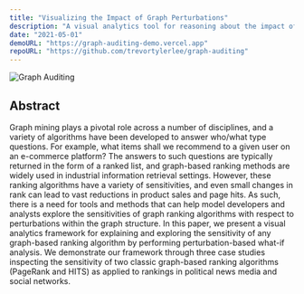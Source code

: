 ```yaml
---
title: "Visualizing the Impact of Graph Perturbations"
description: "A visual analytics tool for reasoning about the impact of graph perturbations."
date: "2021-05-01"
demoURL: "https://graph-auditing-demo.vercel.app"
repoURL: "https://github.com/trevortylerlee/graph-auditing"
---
```


![Graph Auditing](/graph-auditing.png)

## Abstract

Graph mining plays a pivotal role across a number of disciplines, and a variety of algorithms have been developed to answer who/what type questions. For example, what items shall we recommend to a given user on an e-commerce platform? The answers to such questions are typically returned in the form of a ranked list, and graph-based ranking methods are widely used in industrial information retrieval settings. However, these ranking algorithms have a variety of sensitivities, and even small changes in rank can lead to vast reductions in product sales and page hits. As such, there is a need for tools and methods that can help model developers and analysts explore the sensitivities of graph ranking algorithms with respect to perturbations within the graph structure. In this paper, we present a visual analytics framework for explaining and exploring the sensitivity of any graph-based ranking algorithm by performing perturbation-based what-if analysis. We demonstrate our framework through three case studies inspecting the sensitivity of two classic graph-based ranking algorithms (PageRank and HITS) as applied to rankings in political news media and social networks.
